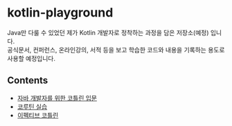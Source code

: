 # kotlin-playground

Java만 다룰 수 있었던 제가 Kotlin 개발자로 정착하는 과정을 담은 저장소(예정) 입니다.  
공식문서, 컨퍼런스, 온라인강의, 서적 등을 보고 학습한 코드와 내용을 기록하는 용도로 사용할 예정입니다.

## Contents

- [자바 개발자를 위한 코틀린 입문](https://github.com/JinseongHwang/kotlin-playground/tree/main/java-to-kotlin)
- [코루틴 실습](https://github.com/JinseongHwang/kotlin-playground/tree/main/coroutine)
- [이펙티브 코틀린](https://github.com/JinseongHwang/kotlin-playground/tree/main/effective-kotlin)
